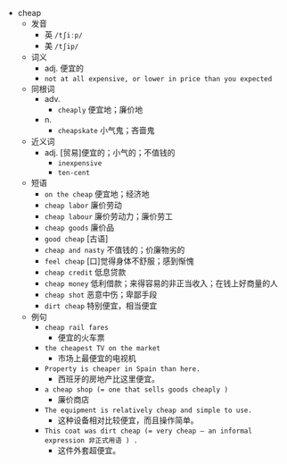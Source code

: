 - cheap
  - 发音
    - 英 `/tʃiːp/`
    - 美 `/tʃip/`
  - 词义
    - adj. 便宜的
    - `not at all expensive, or lower in price than you expected`
  - 同根词
    - adv.
      - `cheaply` 便宜地；廉价地
    - n.
      - `cheapskate` 小气鬼；吝啬鬼
  - 近义词
    - adj. [贸易]便宜的；小气的；不值钱的
      - `inexpensive`
      - `ten-cent`
  - 短语
    - `on the cheap` 便宜地；经济地 
    - `cheap labor` 廉价劳动 
    - `cheap labour` 廉价劳动力；廉价劳工 
    - `cheap goods` 廉价品 
    - `good cheap` [古语] 
    - `cheap and nasty` 不值钱的；价廉物劣的 
    - `feel cheap` [口]觉得身体不舒服；感到惭愧 
    - `cheap credit` 低息贷款 
    - `cheap money` 低利借款；来得容易的非正当收入；在钱上好商量的人 
    - `cheap shot` 恶意中伤；卑鄙手段 
    - `dirt cheap` 特别便宜，相当便宜 
  - 例句
    - `cheap rail fares`
      - 便宜的火车票
    - `the cheapest TV on the market`
      - 市场上最便宜的电视机
    - `Property is cheaper in Spain than here.`
      - 西班牙的房地产比这里便宜。
    - `a cheap shop (= one that sells goods cheaply )`
      - 廉价商店
    - `The equipment is relatively cheap and simple to use.`
      - 这种设备相对比较便宜，而且操作简单。
    - `This coat was dirt cheap (= very cheap – an informal expression 非正式用语 ) .`
      - 这件外套超便宜。

